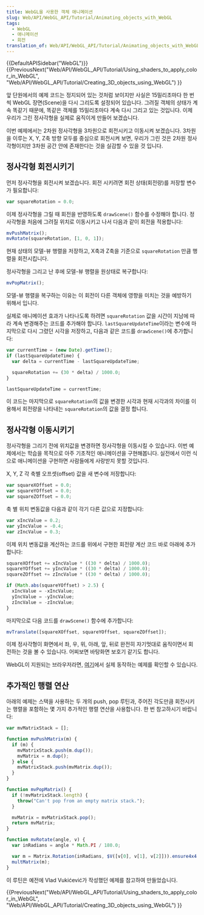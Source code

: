 ```yaml
---
title: WebGL을 사용한 객체 애니메이션
slug: Web/API/WebGL_API/Tutorial/Animating_objects_with_WebGL
tags:
  - WebGL
  - 애니메이션
  - 회전
translation_of: Web/API/WebGL_API/Tutorial/Animating_objects_with_WebGL
---
```


{{DefaultAPISidebar("WebGL")}} {{PreviousNext("Web/API/WebGL_API/Tutorial/Using_shaders_to_apply_color_in_WebGL", "Web/API/WebGL_API/Tutorial/Creating_3D_objects_using_WebGL") }}

앞 단원에서의 예제 코드는 정지되어 있는 것처럼 보이지만 사실은 15밀리초마다 한 번 씩 WebGL 장면(Scene)을 다시 그리도록 설정되어 있습니다. 그려질 객체의 상태가 계속 똑같기 때문에, 똑같은 객체를 15밀리초마다 계속 다시 그리고 있는 것입니다. 이제 우리가 그린 정사각형을 실제로 움직이게 만들어 보겠습니다.

이번 예제에서는 2차원 정사각형을 3차원으로 회전시키고 이동시켜 보겠습니다. 3차원을 이루는 X, Y, Z축 방향 모두를 중심으로 회전시켜 보면, 우리가 그린 것은 2차원 정사각형이지만 3차원 공간 안에 존재한다는 것을 실감할 수 있을 것 입니다.

## 정사각형 회전시키기

먼저 정사각형을 회전시켜 보겠습니다. 회전 시키려면 회전 상태(회전량)를 저장할 변수가 필요합니다:

```js
var squareRotation = 0.0;
```

이제 정사각형을 그릴 때 회전을 반영하도록 `drawScene()` 함수를 수정해야 합니다. 정사각형을 처음에 그려질 위치로 이동시키고 나서 다음과 같이 회전을 적용합니다:

```js
mvPushMatrix();
mvRotate(squareRotation, [1, 0, 1]);
```

현재 상태의 모델-뷰 행렬을 저장하고, X축과 Z축을 기준으로 `squareRotation` 만큼 행렬을 회전시킵니다.

정사각형을 그리고 난 후에 모델-뷰 행렬을 원상태로 복구합니다:

```js
mvPopMatrix();
```

모델-뷰 행렬을 복구하는 이유는 이 회전이 다른 객체에 영향을 미치는 것을 예방하기 위해서 입니다.

실제로 애니메이션 효과가 나타나도록 하려면 `squareRotation` 값을 시간이 지남에 따라 계속 변경해주는 코드를 추가해야 합니다. `lastSquareUpdateTime`이라는 변수에 마지막으로 다시 그렸던 시각을 저장하고, 다음과 같은 코드를 `drawScene()`에 추가합니다:

```js
var currentTime = (new Date).getTime();
if (lastSquareUpdateTime) {
  var delta = currentTime - lastSquareUpdateTime;

  squareRotation += (30 * delta) / 1000.0;
}

lastSquareUpdateTime = currentTime;
```

이 코드는 마지막으로 `squareRotation`의 값을 변경한 시각과 현재 시각과의 차이를 이용해서 회전량을 나타내는 `squareRotation`의 값을 결정 합니다.

## 정사각형 이동시키기

정사각형을 그리기 전에 위치값을 변경하면 정사각형을 이동시킬 수 있습니다. 이번 예제에서는 학습을 목적으로 아주 기초적인 애니메이션을 구현해봅니다. 실전에서 이런 식으로 애니메이션을 구현하면 사람들에게 사랑받지 못할 것입니다.

X, Y, Z 각 축별 오프셋(offset) 값을 새 변수에 저장합니다:

```js
var squareXOffset = 0.0;
var squareYOffset = 0.0;
var squareZOffset = 0.0;
```

축 별 위치 변동값을 다음과 같이 각기 다른 값으로 지정합니다:

```js
var xIncValue = 0.2;
var yIncValue = -0.4;
var zIncValue = 0.3;
```

이제 위치 변동값을 계산하는 코드를 위에서 구현한 회전량 계산 코드 바로 아래에 추가합니다:

```js
squareXOffset += xIncValue * ((30 * delta) / 1000.0);
squareYOffset += yIncValue * ((30 * delta) / 1000.0);
squareZOffset += zIncValue * ((30 * delta) / 1000.0);

if (Math.abs(squareYOffset) > 2.5) {
  xIncValue = -xIncValue;
  yIncValue = -yIncValue;
  zIncValue = -zIncValue;
}
```

마지막으로 다음 코드를 `drawScene()` 함수에 추가합니다:

```js
mvTranslate([squareXOffset, squareYOffset, squareZOffset]);
```

이제 정사각형이 화면에서 좌, 우, 위, 아래, 앞, 뒤로 완전히 자기멋대로 움직이면서 회전하는 것을 볼 수 있습니다. 어찌보면 바탕화면 보호기 같기도 합니다.

WebGL이 지원되는 브라우저라면, [여기](/samples/webgl/sample4/index.html)에서 실제 동작하는 예제를 확인할 수 있습니다.

## 추가적인 행렬 연산

아래의 예제는 스택을 사용하는 두 개의 push, pop 루틴과, 주어진 각도만큼 회전시키는 행렬을 포함하는 몇 가지 추가적인 행렬 연산을 사용합니다. 한 번 참고하시기 바랍니다:

```js
var mvMatrixStack = [];

function mvPushMatrix(m) {
  if (m) {
    mvMatrixStack.push(m.dup());
    mvMatrix = m.dup();
  } else {
    mvMatrixStack.push(mvMatrix.dup());
  }
}

function mvPopMatrix() {
  if (!mvMatrixStack.length) {
    throw("Can't pop from an empty matrix stack.");
  }

  mvMatrix = mvMatrixStack.pop();
  return mvMatrix;
}

function mvRotate(angle, v) {
  var inRadians = angle * Math.PI / 180.0;

  var m = Matrix.Rotation(inRadians, $V([v[0], v[1], v[2]])).ensure4x4();
  multMatrix(m);
}
```

이 루틴은 예전에 Vlad Vukićević가 작성했던 예제를 참고하여 만들었습니다.

{{PreviousNext("Web/API/WebGL_API/Tutorial/Using_shaders_to_apply_color_in_WebGL", "Web/API/WebGL_API/Tutorial/Creating_3D_objects_using_WebGL") }}
